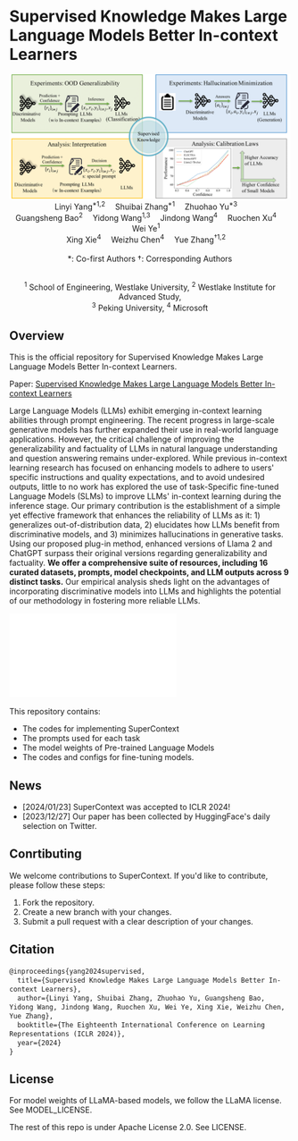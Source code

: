 # Supervised Knowledge Makes Large Language Models Better In-context Learners

<div align="center">

<img src="figures_md/supercontext.png" width="600px">
  </br>
  <a>Linyi Yang<sup>*1,2</sup></a>&emsp;
  <a>Shuibai Zhang<sup>*1</sup></a>&emsp;
  <a>Zhuohao Yu<sup>*3</sup></a>&emsp;
  </br>
  <a>Guangsheng Bao<sup>2</sup></a>&emsp;
  <a>Yidong Wang<sup>1,3</sup></a>&emsp;
  <a>Jindong Wang<sup>4</sup></a>&emsp;
  <a>Ruochen Xu<sup>4</sup></a>&emsp;
  <a>Wei Ye<sup>1</sup></a>&emsp;
  </br>
  <a>Xing Xie<sup>4</sup></a>&emsp;
  <a>Weizhu Chen<sup>4</sup></a>&emsp;
  <a>Yue Zhang<sup>†1,2</sup></a>&emsp;
  <div>
    </br>
    *: Co-first Authors   †: Corresponding Authors
  </div>
  <p> </br> <sup>1</sup> School of Engineering, Westlake University, <sup>2</sup> Westlake Institute for Advanced Study,</br> <sup>3</sup> 
Peking University, <sup>4</sup> Microsoft  
</div>


## Overview
This is the official repository for Supervised Knowledge Makes Large Language Models Better In-context Learners.

Paper: [Supervised Knowledge Makes Large Language Models Better In-context Learners](https://arxiv.org/abs/2312.15918)

Large Language Models (LLMs) exhibit emerging in-context learning abilities through prompt engineering. The recent progress in large-scale generative models has further expanded their use in real-world language applications. However, the critical challenge of improving the generalizability and factuality of LLMs in natural language understanding and question answering remains under-explored. While previous in-context learning research has focused on enhancing models to adhere to users' specific instructions and quality expectations, and to avoid undesired outputs, little to no work has explored the use of task-Specific fine-tuned Language Models (SLMs) to improve LLMs' in-context learning during the inference stage. Our primary contribution is the establishment of a simple yet effective framework that enhances the reliability of LLMs as it: 1) generalizes out-of-distribution data, 2) elucidates how LLMs benefit from discriminative models, and 3) minimizes hallucinations in generative tasks. Using our proposed plug-in method, enhanced versions of Llama 2 and ChatGPT surpass their original versions regarding generalizability and factuality. **We offer a comprehensive suite of resources, including 16 curated datasets, prompts, model checkpoints, and LLM outputs across 9 distinct tasks.** Our empirical analysis sheds light on the advantages of incorporating discriminative models into LLMs and highlights the potential of our methodology in fostering more reliable LLMs.

![img](figures_md/example_prompt.pdf)

This repository contains:

- The codes for implementing SuperContext
- The prompts used for each task
- The model weights of Pre-trained Language Models
- The codes and configs for fine-tuning models.

## News 
- [2024/01/23] SuperContext was accepted to ICLR 2024!
- [2023/12/27] Our paper has been collected by HuggingFace's daily selection on Twitter.


## **Conrtibuting**

We welcome contributions to SuperContext. If you'd like to contribute, please follow these steps:

1. Fork the repository.
2. Create a new branch with your changes.
3. Submit a pull request with a clear description of your changes.


## **Citation**

```Plain
@inproceedings{yang2024supervised,
  title={Supervised Knowledge Makes Large Language Models Better In-context Learners},
  author={Linyi Yang, Shuibai Zhang, Zhuohao Yu, Guangsheng Bao, Yidong Wang, Jindong Wang, Ruochen Xu, Wei Ye, Xing Xie, Weizhu Chen, Yue Zhang},
  booktitle={The Eighteenth International Conference on Learning Representations (ICLR 2024)},
  year={2024}
}
```

## **License**

For model weights of LLaMA-based models, we follow the LLaMA license. See MODEL_LICENSE.

The rest of this repo is under Apache License 2.0. See LICENSE.
